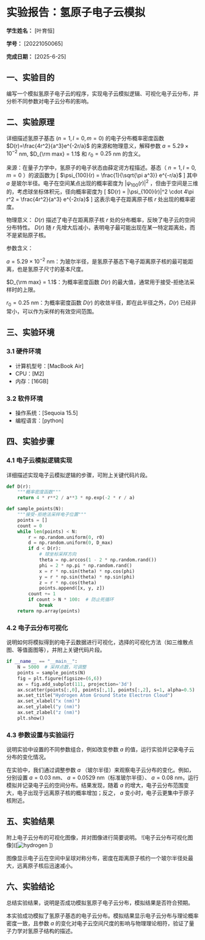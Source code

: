           
# 实验报告：氢原子电子云模拟

**学生姓名：** [叶育恒] 

**学号：** [20221050065] 

**完成日期：** [2025-6-25]

## 一、实验目的
编写一个模拟氢原子电子云的程序，实现电子云模拟逻辑、可视化电子云分布，并分析不同参数对电子云分布的影响。

## 二、实验原理
详细描述氢原子基态 ($n=1, l=0, m=0$) 的电子分布概率密度函数 $D(r)=\frac{4r^2}{a^3}e^{-2r/a}$ 的来源和物理意义，解释参数 $a = 5.29 \times 10^{-2}$ nm, $D_{\rm max} = 1.1$ 和 $r_0 = 0.25$ nm 的含义。

来源：在量子力学中，氢原子的电子状态由薛定谔方程描述。基态（ $n=1, l=0, m=0$ ）的波函数为 [ $\psi_{100}(r) = \frac{1}{\sqrt{\pi a^3}} e^{-r/a}$ ] 其中 $a$ 是玻尔半径。电子在空间某点出现的概率密度为 $|\psi_{100}(r)|^2$ ，但由于空间是三维的，考虑球坐标体积元，径向概率密度为 [ $D(r) = |\psi_{100}(r)|^2 \cdot 4\pi r^2 = \frac{4r^2}{a^3} e^{-2r/a}$ ] 这表示电子在距离原子核 $r$ 处出现的概率密度。

物理意义： $D(r)$ 描述了电子在距离原子核 $r$ 处的分布概率，反映了电子云的空间分布特性。 $D(r)$ 随 $r$ 先增大后减小，表明电子最可能出现在某一特定距离处，而不是紧贴原子核。

参数含义：

$a = 5.29 \times 10^{-2}$ nm：为玻尔半径，是氢原子基态下电子距离原子核的最可能距离，也是氢原子尺寸的基本尺度。

$D_{\rm max} = 1.1$：为概率密度函数 $D(r)$ 的最大值，通常用于接受-拒绝法采样时的上限。

$r_0 = 0.25$ nm：为概率密度函数 $D(r)$ 的收敛半径，即在此半径之外，$D(r)$ 已经非常小，可以作为采样的有效空间范围。


## 三、实验环境
### 3.1 硬件环境
- 计算机型号：[MacBook Air]
- CPU：[M2]
- 内存：[16GB]

### 3.2 软件环境
- 操作系统：[Sequoia 15.5]
- 编程语言：[python]


## 四、实验步骤
### 4.1 电子云模拟逻辑实现
详细描述实现电子云模拟逻辑的步骤，可附上关键代码片段。
```python
def D(r):
    """概率密度函数"""
    return 4 * r**2 / a**3 * np.exp(-2 * r / a)

def sample_points(N):
    """接受-拒绝法采样电子位置"""
    points = []
    count = 0
    while len(points) < N:
        r = np.random.uniform(0, r0)
        d = np.random.uniform(0, D_max)
        if d < D(r):
            # 球坐标采样方向
            theta = np.arccos(1 - 2 * np.random.rand())
            phi = 2 * np.pi * np.random.rand()
            x = r * np.sin(theta) * np.cos(phi)
            y = r * np.sin(theta) * np.sin(phi)
            z = r * np.cos(theta)
            points.append([x, y, z])
        count += 1
        if count > N * 100:  # 防止死循环
            break
    return np.array(points)
```

### 4.2 电子云分布可视化
说明如何将模拟得到的电子云数据进行可视化，选择的可视化方法（如三维散点图、等值面图等），并附上关键代码片段。
```python
if __name__ == "__main__":
    N = 5000  # 采样点数，可调整
    points = sample_points(N)
    fig = plt.figure(figsize=(6,6))
    ax = fig.add_subplot(111, projection='3d')
    ax.scatter(points[:,0], points[:,1], points[:,2], s=1, alpha=0.5)
    ax.set_title("Hydrogen Atom Ground State Electron Cloud")
    ax.set_xlabel("x (nm)")
    ax.set_ylabel("y (nm)")
    ax.set_zlabel("z (nm)")
    plt.show()
```

### 4.3 参数设置与实验运行
说明实验中设置的不同参数组合，例如改变参数 $a$ 的值，运行实验并记录电子云分布的变化情况。

在实验中，我们通过调整参数 $a$ （玻尔半径）来观察电子云分布的变化。例如，分别设置 $a=0.03$ nm、 $a=0.0529$ nm（标准玻尔半径）、 $a=0.08$ nm，运行模拟并记录电子云的空间分布。结果发现，随着 $a$ 的增大，电子云分布范围变大，电子出现于远离原子核的概率增加；反之， $a$ 变小时，电子云更集中于原子核附近。

## 五、实验结果

附上电子云分布的可视化图像，并对图像进行简要说明。
![电子云分布可视化图像]([![hydrogen](https://github.com/user-attachments/assets/9e8ba1bb-bf5f-43c5-981b-7b8c179d95f0)
])

图像显示电子云在空间中呈球对称分布，密度在距离原子核约一个玻尔半径处最大，远离原子核后迅速减小。

## 六、实验结论
总结实验结果，说明是否成功模拟氢原子电子云分布，模拟结果是否符合预期。

本实验成功模拟了氢原子基态的电子云分布。模拟结果显示电子云分布与理论概率密度一致，且参数 $a$ 的变化对电子云空间尺度的影响与物理理论相符，验证了量子力学对氢原子结构的描述。

        
